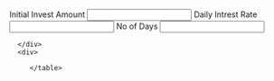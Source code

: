 <!DOCTYPE HTML>
<html><head>
<script>
window.onload = function () {

var options = {
	animationEnabled: true,
	theme: "light2",
	title:{
		text: "Actual vs Projected"
	},
	axisX:{
		valueFormatString: "DD MMM YYYY"
	},
	axisY: {
		title: "total",
		suffix: "K",
		minimum: 30
	},
	toolTip:{
		shared:true
	},  
	legend:{
		cursor:"pointer",
		verticalAlign: "bottom",
		horizontalAlign: "left",
		dockInsidePlotArea: true,
		itemclick: toogleDataSeries
	},
	data: [{
		type: "line",
		showInLegend: true,
		name: "Projected",
		markerType: "square",
		xValueFormatString: "DD MMM, YYYY",
		color: "#F08080",
		yValueFormatString: "#,##0K",
		dataPoints: [
			{ x: new Date(2020, 9, 1), y: 63 },
			{ x: new Date(2020, 9, 2), y: 69 },
			{ x: new Date(2020, 9, 3), y: 65 },
			{ x: new Date(2020, 9, 4), y: 70 },
			{ x: new Date(2020, 9, 5), y: 71 },
			{ x: new Date(2020, 9, 6), y: 65 },
			{ x: new Date(2020, 9, 7), y: 73 },
			{ x: new Date(2020, 9, 8), y: 96 },
			{ x: new Date(2020, 9, 9), y: 84 },
			{ x: new Date(2020, 9, 10), y: 85 },
			{ x: new Date(2020, 9, 11), y: 86 },
			{ x: new Date(2020, 9, 12), y: 94 },
			{ x: new Date(2020, 9, 13), y: 97 },
			{ x: new Date(2020, 9, 14), y: 86 },
			{ x: new Date(2020, 9, 15), y: 89 }
		]
	},
	{
		type: "line",
		showInLegend: true,
		name: "Actual",
		lineDashType: "dash",
		yValueFormatString: "#,##0K",
		dataPoints: [
			{ x: new Date(2020, 9, 1), y: 60 },
			{ x: new Date(2020, 9, 2), y: 58 },
			{ x: new Date(2020, 9, 3), y: 71 },
			{ x: new Date(2020, 9, 4), y: 65 },
			{ x: new Date(2020, 9, 5), y: 54 },
			{ x: new Date(2020, 9, 6), y: 74 },
			{ x: new Date(2020, 9, 7), y: 82 },
			{ x: new Date(2020, 9, 8), y: 72 },
			{ x: new Date(2020, 9, 9), y: 95 },
			{ x: new Date(2020, 9, 10), y: 74 },
			{ x: new Date(2020, 9, 11), y: 64 },
			{ x: new Date(2020, 9, 12), y: 84 },
			{ x: new Date(2020, 9, 13), y: 68 },
			{ x: new Date(2020, 9, 14), y: 59 },
			{ x: new Date(2020, 9, 15), y: 94 }
		]
	}]
};
$("#chartContainer").CanvasJSChart(options);

function toogleDataSeries(e){
	if (typeof(e.dataSeries.visible) === "undefined" || e.dataSeries.visible) {
		e.dataSeries.visible = false;
	} else{
		e.dataSeries.visible = true;
	}
	e.chart.render();
}

}
</script>
<link href="main.css" rel="stylesheet">
</head>


<body>
 <div>
  <label for="ini_invest">Initial Invest Amount</label>

  <input type="number" id="ini_invest" name="ini_invest"  size="10">
  <label for="intrestRate">Daily Intrest Rate</label>

  <input type="number" id="intrestRate" name="intrestRate"  size="10">
  <label for="noOfDays">No of Days</label>

  <input type="number" id="noOfDays" name="noOfDays"  size="10">
      <div id=dataA>
        
         
      </div>
      <div>
 <table id=dataB style="width:100%;text-align:left;">
        
         </table>      
</div>
 </div>

<div id="chartContainer" style="height: 300px; width: 100%;"></div>
<script src="https://canvasjs.com/assets/script/jquery-1.11.1.min.js"></script>
<script src="https://canvasjs.com/assets/script/jquery.canvasjs.min.js"></script>
<script type="text/javascript">
var noOfDays=prompt("No of Days?","F");
var iniInvst=prompt("Initial Investment");
var intrst=prompt("DAily intrest rate","5");
var finalValue=prompt("Final target Value","F")
var i;
var text1;
var text2;

if(iniInvst=="F"){
iniInvst= finalValue/Math.pow((1 + intrst/100),noOfDays);

}


var totalValue=iniInvst;
text1="Initial INVESTMENT-"+iniInvst;
if(noOfDays=="F"){
var j= finalValue/iniInvst;
noOfDays=Math.log(j)/Math.log(1+intrst/100);
text1 +="Requried no of days= "+noOfDays;
}

if(intrst=="F"){
var j=finalValue/iniInvst;
intrst=Math.pow(j,1/noOfDays)*100-100;
text1 +="Requried intrest rate= "+intrst;
}
if(finalValue=="F"){
finalValue=iniInvst*Math.pow((1 + intrst/100),noOfDays);
var cr=finalValue/10000000;
var lac=(finalValue%10000000)/100000;
var ths=(finalValue%10000000)%100000;
}
noOfDays=Math.floor(noOfDays)+1;
text1 +=" Final Returns= " + cr + "cr " +lac +"lac "+ ths;
text2= "<tr><th>.</th><th>.</th><th>.</th></tr><tr><th>@DAY</th><th>Total</th><th>Interest Amt</th></tr>";
document.getElementById("dataA").innerHTML= text1;
for( i=1;i<=noOfDays;i++){
intrstValue=totalValue*(intrst/100);
totalValue=totalValue*(1 + intrst/100);

text2+= "<tr><td>" +i+ "</td><td>"+totalValue+"</td><td>"+intrstValue +"</td></tr> ";
 
 }
document.getElementById("dataB").innerHTML=text2;


</script>
</body>
</html>
